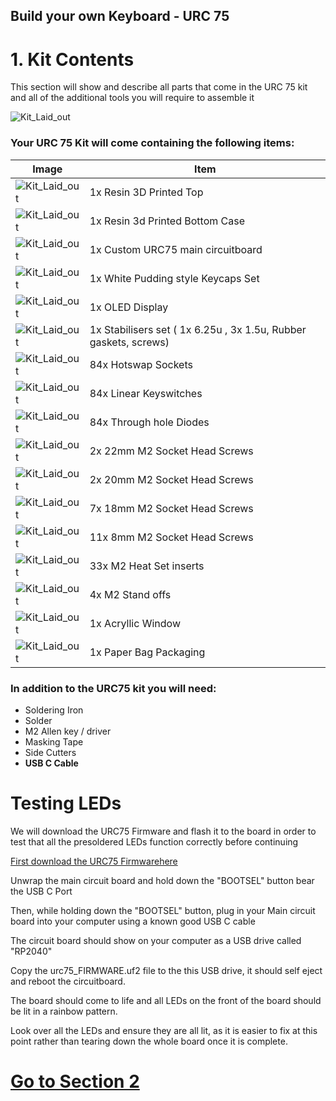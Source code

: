 

## Build your own Keyboard - URC 75

# 1. Kit Contents 

This section will show and describe all parts that come in the URC 75 kit and all of the additional tools you will require to assemble it 

![Kit_Laid_out](/Build_Instructions/Build_img/Kit%20Laid%20Out.JPG)

### Your URC 75 Kit will come containing the following items:

| Image     | Item     |
| ------------- | ------------- |
| ![Kit_Laid_out](/Build_Instructions/Build_img/TopCase.png )  | 1x Resin 3D Printed Top  |
| ![Kit_Laid_out](/Build_Instructions/Build_img/BottomCase.png )  | 1x Resin 3d Printed Bottom Case  |
| ![Kit_Laid_out](/Build_Instructions/Build_img/MainBoard.png )  | 1x Custom URC75 main circuitboard  |
| ![Kit_Laid_out](/Build_Instructions/Build_img/KeyCapSet.png )  | 1x White Pudding style Keycaps Set  |
| ![Kit_Laid_out](/Build_Instructions/Build_img/OLEDDisplay.png )  | 1x OLED Display  |
| ![Kit_Laid_out](/Build_Instructions/Build_img/StabSet.png )  | 1x Stabilisers set ( 1x 6.25u , 3x 1.5u, Rubber gaskets, screws)  |
| ![Kit_Laid_out](/Build_Instructions/Build_img/Sockets.png )  | 84x Hotswap Sockets  |
| ![Kit_Laid_out](/Build_Instructions/Build_img/Switches.png)  | 84x Linear Keyswitches  |
| ![Kit_Laid_out](/Build_Instructions/Build_img/Diodes.png)  |  84x Through hole Diodes |
| ![Kit_Laid_out](/Build_Instructions/Build_img/M2x22%20x2pcs.png)  |  2x 22mm M2 Socket Head Screws |
| ![Kit_Laid_out](/Build_Instructions/Build_img/M2x20%20x2pcs.png)  |  2x 20mm M2 Socket Head Screws |
| ![Kit_Laid_out](/Build_Instructions/Build_img/M2x18%20x7pcs.png)  |  7x 18mm M2 Socket Head Screws |
| ![Kit_Laid_out](/Build_Instructions/Build_img/M2x8mm%20x%2011pcs.png)  |  11x 8mm M2 Socket Head Screws |
| ![Kit_Laid_out](/Build_Instructions/Build_img/M2%20Inserts%20x33pcs.png)  |  33x M2 Heat Set inserts |
| ![Kit_Laid_out](/Build_Instructions/Build_img/M2%20Standoffs.png)  |  4x M2 Stand offs |
| ![Kit_Laid_out]()  |  1x Acryllic Window |
| ![Kit_Laid_out](/Build_Instructions/Build_img/PaperBagPackaging.png)  |  1x Paper Bag Packaging |

 

### In addition to the URC75 kit you will need:
- Soldering Iron 
- Solder 
- M2 Allen key / driver
- Masking Tape
- Side Cutters
- **USB C Cable**



# Testing LEDs

We will download the URC75 Firmware and flash it to the board in order to test that all the presoldered LEDs function correctly before continuing

[First download the URC75 Firmwarehere](/Firmware/urc75/urc75_FIRMWARE.uf2) 

Unwrap the main circuit board and hold down the "BOOTSEL" button bear the USB C Port

Then, while holding down the "BOOTSEL" button,  plug in your Main circuit board into your computer using a known good USB C cable

The circuit board should show on your computer as a USB drive called "RP2040"

Copy the urc75_FIRMWARE.uf2 file to the this USB drive, it should self eject and reboot the circuitboard. 

The board should come to life and all LEDs on the front of the board should be lit in a rainbow pattern. 

Look over all the LEDs and ensure they are all lit, as it is easier to fix at this point rather than tearing down the whole board once it is complete. 

# [Go to Section 2]() 

